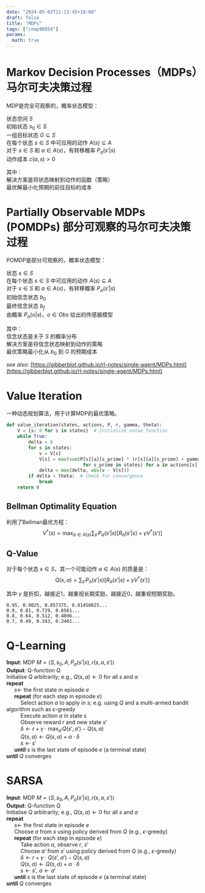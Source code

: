 ```yaml
---
date: "2024-05-02T11:13:45+10:00"
draft: false
title: "MDPs"
tags: ["comp90054"]
params:
  math: true
---
```




# Markov Decision Processes（MDPs）马尔可夫决策过程

MDP是完全可观察的，概率状态模型：

状态空间 $S$ \
初始状态 $s_0 \in S$ \
一组目标状态 $G \subseteq S$ \
在每个状态 $s \in S$ 中可应用的动作 $A(s) \subseteq A$ \
对于 $s \in S$ 和 $a \in A(s)$，有转移概率 $P_a(s'|s)$ \
动作成本 $c(a,s) > 0$


其中：\
解决方案是将状态映射到动作的函数（策略）\
最优解最小化预期的前往目标的成本

# Partially Observable MDPs (POMDPs) 部分可观察的马尔可夫决策过程
POMDP是部分可观察的，概率状态模型：

状态 $s \in S$ \
在每个状态 $s \in S$ 中可应用的动作 $A(s) \subseteq A$ \
对于 $s \in S$ 和 $a \in A(s)$，有转移概率 $P_a(s'|s)$ \
初始信念状态 $b_0$ \
最终信念状态 $b_f$ \
由概率 $P_a(o|s)$，$o \in Obs$ 给出的传感器模型


其中：\
信念状态是关于 $S$ 的概率分布 \
解决方案是将信念状态映射到动作的策略 \
最优策略最小化从 $b_0$ 到 $G$ 的预期成本




*see also*: [https://gibberblot.github.io/rl-notes/single-agent/MDPs.html](https://gibberblot.github.io/rl-notes/single-agent/MDPs.html)


# Value Iteration

一种动态规划算法，用于计算MDP的最优策略。

```python
def value_iteration(states, actions, P, r, gamma, theta):
    V = {s: 0 for s in states}  # Initialize value function
    while True:
        delta = 0
        for s in states:
            v = V[s]
            V[s] = max(sum(P[s][a][s_prime] * (r[s][a][s_prime] + gamma * V[s_prime])
                            for s_prime in states) for a in actions[s])
            delta = max(delta, abs(v - V[s]))
        if delta < theta:  # Check for convergence
            break
    return V
```

## Bellman Optimality Equation

利用了Bellman最优方程：
$$
V^*(s) = \max_{a \in A(s)} \sum_{s'} P_a(s'|s) \left[ R_a(s'|s) + \gamma V^*(s') \right]
$$

## Q-Value

对于每个状态 $s \in S$，其一个可能动作 $a \in A(s)$ 的质量是：
$$
Q(s,a) = \sum_{s'} P_a(s'|s) \left[ R_a(s'|s) + \gamma V^*(s') \right]
$$

其中 $\gamma$ 是折扣，越接近1，越重视长期奖励，越接近0，越重视短期奖励。

```
0.95, 0.9025, 0.857375, 0.81450625...
0.9, 0.81, 0.729, 0.6561...
0.8, 0.64, 0.512, 0.4096...
0.7, 0.49, 0.343, 0.2401...
```



# Q-Learning

**Input**: MDP $M = \langle S, s_0, A, P_a(s' | s), r(s, a, s') \rangle$ \
**Output**: Q-function $Q$ \
Initialise $Q$ arbitrarily; e.g., $Q(s, a) \leftarrow 0$ for all $s$ and $a$ \
**repeat**\
$\quad$ $s \leftarrow$ the first state in episode $e$\
$\quad$ **repeat** (for each step in episode $e$)\
$\quad\quad$ Select action $a$ to apply in $s$; e.g. using $Q$ and a multi-armed bandit algorithm such as $\epsilon$-greedy\
$\quad\quad$ Execute action $a$ in state $s$\
$\quad\quad$ Observe reward $r$ and new state $s'$\
$\quad\quad$ $\delta \leftarrow r + \gamma \cdot \max_{a'} Q(s', a') - Q(s, a)$\
$\quad\quad$ $Q(s, a) \leftarrow Q(s, a) + \alpha \cdot \delta$\
$\quad\quad$ $s \leftarrow s'$\
$\quad$ **until** $s$ is the last state of episode $e$ (a terminal state)\
**until** $Q$ converges

# SARSA
**Input**: MDP $M = \langle S, s_0, A, P_a(s' | s), r(s, a, s') \rangle$ \
**Output**: Q-function $Q$ \
Initialise $Q$ arbitrarily; e.g., $Q(s, a) \leftarrow 0$ for all $s$ and $a$ \
**repeat**\
$\quad$ $s \leftarrow$ the first state in episode $e$\
$\quad$ Choose $a$ from $s$ using policy derived from $Q$ (e.g., $\epsilon$-greedy)\
$\quad$ **repeat** (for each step in episode $e$)\
$\quad\quad$ Take action $a$, observe $r$, $s'$\
$\quad\quad$ Choose $a'$ from $s'$ using policy derived from $Q$ (e.g., $\epsilon$-greedy)\
$\quad\quad$ $\delta \leftarrow r + \gamma \cdot Q(s', a') - Q(s, a)$\
$\quad\quad$ $Q(s, a) \leftarrow Q(s, a) + \alpha \cdot \delta$\
$\quad\quad$ $s \leftarrow s'$, $a \leftarrow a'$\
$\quad$ **until** $s$ is the last state of episode $e$ (a terminal state)\
**until** $Q$ converges